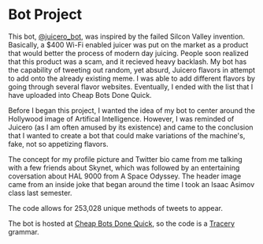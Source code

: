 # Bot Project

This bot, [@juicero_bot](https://twitter.com/juicero_bot), was inspired by the failed Silcon Valley invention. Basically, a $400 Wi-Fi enabled juicer was put on the market as a product that would better the process of modern day juicing. People soon realized that this product was a scam, and it recieved heavy backlash. My bot has the capability of tweeting out random, yet absurd, Juicero flavors in attempt to add onto the already existing meme. I was able to add different flavors by going through several flavor websites. Eventually, I ended with the list that I have uploaded into Cheap Bots Done Quick.  

Before I began this project, I wanted the idea of my bot to center around the Hollywood image of Artifical Intelligence. However, I was reminded of Juicero (as I am often amused by its existence) and came to the conclusion that I wanted to create a bot that could make variations of the machine's, fake, not so appetizing flavors.

The concept for my profile picture and Twitter bio came from me talking with a few friends about Skynet, which was followed by an entertaining coversation about HAL 9000 from A Space Odyssey. The header image came from an inside joke that began around the time I took an Isaac Asimov class last semester. 

The code allows for 253,028 unique methods of tweets to appear. 

The bot is hosted at [Cheap Bots Done Quick](https://cheapbotsdonequick.com), so the code is a [Tracery](http://www.tracery.io/) grammar.
